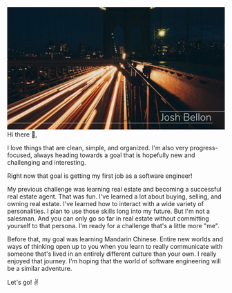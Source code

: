 <img src='./public/cityblur.jpg'>
Hi there 👋,

I love things that are clean, simple, and organized.  I'm also very progress-focused, always heading towards a goal that is hopefully new and challenging and interesting.

Right now that goal is getting my first job as a software engineer!  

My previous challenge was learning real estate and becoming a successful real estate agent.  That was fun.  I've learned a lot about buying, selling, and owning real estate.  I've learned how to interact with a wide variety of personalities.  I plan to use those skills long into my future. But I'm not a salesman.  And you can only go so far in real estate without committing yourself to that persona.  I'm ready for a challenge that's a little more "me".  

Before that, my goal was learning Mandarin Chinese.  Entire new worlds and ways of thinking open up to you when you learn to really communicate with someone that's lived in an entirely different culture than your own.  I really enjoyed that journey.  I'm hoping that the world of software engineering will be a similar adventure.

Let's go! ✌️
<!--
**jathos/jathos** is a ✨ _special_ ✨ repository because its `README.md` (this file) appears on your GitHub profile.

Here are some ideas to get you started:

- 🔭 I’m currently working on ...
- 🌱 I’m currently learning ...
- 👯 I’m looking to collaborate on ...
- 🤔 I’m looking for help with ...
- 💬 Ask me about ...
- 📫 How to reach me: ...
- 😄 Pronouns: ...
- ⚡ Fun fact: ...
-->
